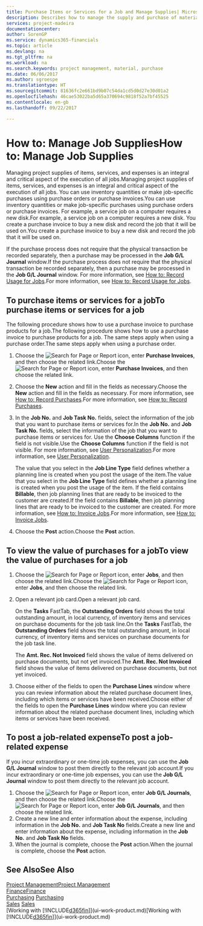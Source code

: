 ```yaml
---
title: Purchase Items or Services for a Job and Manage Supplies| Microsoft Docs
description: Describes how to manage the supply and purchase of material and services to jobs.
services: project-madeira
documentationcenter: 
author: SorenGP
ms.service: dynamics365-financials
ms.topic: article
ms.devlang: na
ms.tgt_pltfrm: na
ms.workload: na
ms.search.keywords: project management, material, purchase
ms.date: 06/06/2017
ms.author: sgroespe
ms.translationtype: HT
ms.sourcegitcommit: 81636fc2e661bd9b07c54da1cd5d0d27e30d01a2
ms.openlocfilehash: 46cae53022ba5d65a370694c9818f52a7bf45525
ms.contentlocale: en-gb
ms.lasthandoff: 09/22/2017

---
```

# <a name="how-to-manage-job-supplies"></a><span data-ttu-id="1f1e2-103">How to: Manage Job Supplies</span><span class="sxs-lookup"><span data-stu-id="1f1e2-103">How to: Manage Job Supplies</span></span>
<span data-ttu-id="1f1e2-104">Managing project supplies of items, services, and expenses is an integral and critical aspect of the execution of all jobs.</span><span class="sxs-lookup"><span data-stu-id="1f1e2-104">Managing project supplies of items, services, and expenses is an integral and critical aspect of the execution of all jobs.</span></span> <span data-ttu-id="1f1e2-105">You can use inventory quantities or make job-specific purchases using purchase orders or purchase invoices.</span><span class="sxs-lookup"><span data-stu-id="1f1e2-105">You can use inventory quantities or make job-specific purchases using purchase orders or purchase invoices.</span></span> <span data-ttu-id="1f1e2-106">For example, a service job on a computer requires a new disk.</span><span class="sxs-lookup"><span data-stu-id="1f1e2-106">For example, a service job on a computer requires a new disk.</span></span> <span data-ttu-id="1f1e2-107">You create a purchase invoice to buy a new disk and record the job that it will be used on.</span><span class="sxs-lookup"><span data-stu-id="1f1e2-107">You create a purchase invoice to buy a new disk and record the job that it will be used on.</span></span>

<span data-ttu-id="1f1e2-108">If the purchase process does not require that the physical transaction be recorded separately, then a purchase may be processed in the **Job G/L Journal** window.</span><span class="sxs-lookup"><span data-stu-id="1f1e2-108">If the purchase process does not require that the physical transaction be recorded separately, then a purchase may be processed in the **Job G/L Journal** window.</span></span> <span data-ttu-id="1f1e2-109">For more information, see [How to: Record Usage for Jobs](projects-how-record-job-usage.md).</span><span class="sxs-lookup"><span data-stu-id="1f1e2-109">For more information, see [How to: Record Usage for Jobs](projects-how-record-job-usage.md).</span></span>

## <a name="to-purchase-items-or-services-for-a-job"></a><span data-ttu-id="1f1e2-110">To purchase items or services for a job</span><span class="sxs-lookup"><span data-stu-id="1f1e2-110">To purchase items or services for a job</span></span>
<span data-ttu-id="1f1e2-111">The following procedure shows how to use a purchase invoice to purchase products for a job.</span><span class="sxs-lookup"><span data-stu-id="1f1e2-111">The following procedure shows how to use a purchase invoice to purchase products for a job.</span></span> <span data-ttu-id="1f1e2-112">The same steps apply when using a purchase order.</span><span class="sxs-lookup"><span data-stu-id="1f1e2-112">The same steps apply when using a purchase order.</span></span>  

1. <span data-ttu-id="1f1e2-113">Choose the ![Search for Page or Report](media/ui-search/search_small.png "Search for Page or Report icon") icon, enter **Purchase Invoices**, and then choose the related link.</span><span class="sxs-lookup"><span data-stu-id="1f1e2-113">Choose the ![Search for Page or Report](media/ui-search/search_small.png "Search for Page or Report icon") icon, enter **Purchase Invoices**, and then choose the related link.</span></span>  
2. <span data-ttu-id="1f1e2-114">Choose the **New** action and fill in the fields as necessary.</span><span class="sxs-lookup"><span data-stu-id="1f1e2-114">Choose the **New** action and fill in the fields as necessary.</span></span> <span data-ttu-id="1f1e2-115">For more information, see [How to: Record Purchases](purchasing-how-record-purchases.md).</span><span class="sxs-lookup"><span data-stu-id="1f1e2-115">For more information, see [How to: Record Purchases](purchasing-how-record-purchases.md).</span></span>
3. <span data-ttu-id="1f1e2-116">In the **Job No.** and **Job Task No.** fields, select the information of the job that you want to purchase items or services for.</span><span class="sxs-lookup"><span data-stu-id="1f1e2-116">In the **Job No.** and **Job Task No.** fields, select the information of the job that you want to purchase items or services for.</span></span> <span data-ttu-id="1f1e2-117">Use the **Choose Columns** function if the field is not visible.</span><span class="sxs-lookup"><span data-stu-id="1f1e2-117">Use the **Choose Columns** function if the field is not visible.</span></span> <span data-ttu-id="1f1e2-118">For more information, see [User Personalization](ui-user-personalization.md).</span><span class="sxs-lookup"><span data-stu-id="1f1e2-118">For more information, see [User Personalization](ui-user-personalization.md).</span></span>

    <span data-ttu-id="1f1e2-119">The value that you select in the **Job Line Type** field defines whether a planning line is created when you post the usage of the item.</span><span class="sxs-lookup"><span data-stu-id="1f1e2-119">The value that you select in the **Job Line Type** field defines whether a planning line is created when you post the usage of the item.</span></span> <span data-ttu-id="1f1e2-120">If the field contains **Billable**, then job planning lines that are ready to be invoiced to the customer are created.</span><span class="sxs-lookup"><span data-stu-id="1f1e2-120">If the field contains **Billable**, then job planning lines that are ready to be invoiced to the customer are created.</span></span> <span data-ttu-id="1f1e2-121">For more information, see [How to: Invoice Jobs](projects-how-invoice-jobs.md).</span><span class="sxs-lookup"><span data-stu-id="1f1e2-121">For more information, see [How to: Invoice Jobs](projects-how-invoice-jobs.md).</span></span>
4. <span data-ttu-id="1f1e2-122">Choose the **Post** action.</span><span class="sxs-lookup"><span data-stu-id="1f1e2-122">Choose the **Post** action.</span></span>

## <a name="to-view-the-value-of-purchases-for-a-job"></a><span data-ttu-id="1f1e2-123">To view the value of purchases for a job</span><span class="sxs-lookup"><span data-stu-id="1f1e2-123">To view the value of purchases for a job</span></span>
1. <span data-ttu-id="1f1e2-124">Choose the ![Search for Page or Report](media/ui-search/search_small.png "Search for Page or Report icon") icon, enter **Jobs**, and then choose the related link.</span><span class="sxs-lookup"><span data-stu-id="1f1e2-124">Choose the ![Search for Page or Report](media/ui-search/search_small.png "Search for Page or Report icon") icon, enter **Jobs**, and then choose the related link.</span></span>
2. <span data-ttu-id="1f1e2-125">Open a relevant job card.</span><span class="sxs-lookup"><span data-stu-id="1f1e2-125">Open a relevant job card.</span></span>

    <span data-ttu-id="1f1e2-126">On the **Tasks** FastTab, the **Outstanding Orders** field shows the total outstanding amount, in local currency, of inventory items and services on purchase documents for the job task line.</span><span class="sxs-lookup"><span data-stu-id="1f1e2-126">On the **Tasks** FastTab, the **Outstanding Orders** field shows the total outstanding amount, in local currency, of inventory items and services on purchase documents for the job task line.</span></span>  

    <span data-ttu-id="1f1e2-127">The **Amt. Rec. Not Invoiced** field shows the value of items delivered on purchase documents, but not yet invoiced.</span><span class="sxs-lookup"><span data-stu-id="1f1e2-127">The **Amt. Rec. Not Invoiced** field shows the value of items delivered on purchase documents, but not yet invoiced.</span></span>  
3. <span data-ttu-id="1f1e2-128">Choose either of the fields to open the **Purchase Lines** window where you can review information about the related purchase document lines, including which items or services have been received.</span><span class="sxs-lookup"><span data-stu-id="1f1e2-128">Choose either of the fields to open the **Purchase Lines** window where you can review information about the related purchase document lines, including which items or services have been received.</span></span>

## <a name="to-post-a-job-related-expense"></a><span data-ttu-id="1f1e2-129">To post a job-related expense</span><span class="sxs-lookup"><span data-stu-id="1f1e2-129">To post a job-related expense</span></span>
<span data-ttu-id="1f1e2-130">If you incur extraordinary or one-time job expenses, you can use the **Job G/L Journal** window to post them directly to the relevant job account.</span><span class="sxs-lookup"><span data-stu-id="1f1e2-130">If you incur extraordinary or one-time job expenses, you can use the **Job G/L Journal** window to post them directly to the relevant job account.</span></span>

1. <span data-ttu-id="1f1e2-131">Choose the ![Search for Page or Report](media/ui-search/search_small.png "Search for Page or Report icon") icon, enter **Job G/L Journals**, and then choose the related link.</span><span class="sxs-lookup"><span data-stu-id="1f1e2-131">Choose the ![Search for Page or Report](media/ui-search/search_small.png "Search for Page or Report icon") icon, enter **Job G/L Journals**, and then choose the related link.</span></span>  
2. <span data-ttu-id="1f1e2-132">Create a new line and enter information about the expense, including information in the **Job No.** and **Job Task No** fields.</span><span class="sxs-lookup"><span data-stu-id="1f1e2-132">Create a new line and enter information about the expense, including information in the **Job No.** and **Job Task No** fields.</span></span>  
3. <span data-ttu-id="1f1e2-133">When the journal is complete, choose the **Post** action.</span><span class="sxs-lookup"><span data-stu-id="1f1e2-133">When the journal is complete, choose the **Post** action.</span></span>

## <a name="see-also"></a><span data-ttu-id="1f1e2-134">See Also</span><span class="sxs-lookup"><span data-stu-id="1f1e2-134">See Also</span></span>
[<span data-ttu-id="1f1e2-135">Project Management</span><span class="sxs-lookup"><span data-stu-id="1f1e2-135">Project Management</span></span>](projects-manage-projects.md)  
[<span data-ttu-id="1f1e2-136">Finance</span><span class="sxs-lookup"><span data-stu-id="1f1e2-136">Finance</span></span>](finance.md)  
<span data-ttu-id="1f1e2-137">[Purchasing](purchasing-manage-purchasing.md)       </span><span class="sxs-lookup"><span data-stu-id="1f1e2-137">[Purchasing](purchasing-manage-purchasing.md)       </span></span>  
<span data-ttu-id="1f1e2-138">[Sales](sales-manage-sales.md)    </span><span class="sxs-lookup"><span data-stu-id="1f1e2-138">[Sales](sales-manage-sales.md)    </span></span>  
<span data-ttu-id="1f1e2-139">[Working with [!INCLUDE[d365fin](includes/d365fin_md.md)]](ui-work-product.md)</span><span class="sxs-lookup"><span data-stu-id="1f1e2-139">[Working with [!INCLUDE[d365fin](includes/d365fin_md.md)]](ui-work-product.md)</span></span>  

